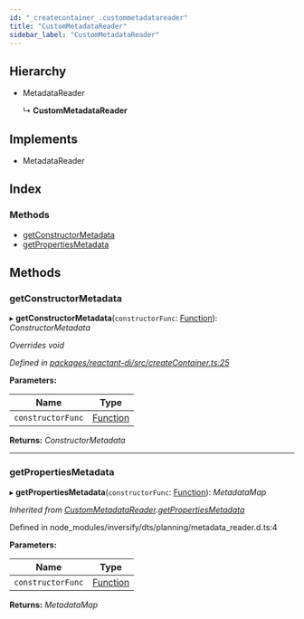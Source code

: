 ```yaml
---
id: "_createcontainer_.custommetadatareader"
title: "CustomMetadataReader"
sidebar_label: "CustomMetadataReader"
---
```


## Hierarchy

* MetadataReader

  ↳ **CustomMetadataReader**

## Implements

* MetadataReader

## Index

### Methods

* [getConstructorMetadata](_createcontainer_.custommetadatareader.md#getconstructormetadata)
* [getPropertiesMetadata](_createcontainer_.custommetadatareader.md#getpropertiesmetadata)

## Methods

###  getConstructorMetadata

▸ **getConstructorMetadata**(`constructorFunc`: [Function](../interfaces/_interfaces_.module.md#function)): *ConstructorMetadata*

*Overrides void*

*Defined in [packages/reactant-di/src/createContainer.ts:25](https://github.com/unadlib/reactant/blob/5d0567b/packages/reactant-di/src/createContainer.ts#L25)*

**Parameters:**

Name | Type |
------ | ------ |
`constructorFunc` | [Function](../interfaces/_interfaces_.module.md#function) |

**Returns:** *ConstructorMetadata*

___

###  getPropertiesMetadata

▸ **getPropertiesMetadata**(`constructorFunc`: [Function](../interfaces/_interfaces_.module.md#function)): *MetadataMap*

*Inherited from [CustomMetadataReader](_createcontainer_.custommetadatareader.md).[getPropertiesMetadata](_createcontainer_.custommetadatareader.md#getpropertiesmetadata)*

Defined in node_modules/inversify/dts/planning/metadata_reader.d.ts:4

**Parameters:**

Name | Type |
------ | ------ |
`constructorFunc` | [Function](../interfaces/_interfaces_.module.md#function) |

**Returns:** *MetadataMap*

